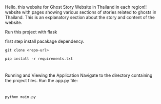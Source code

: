 Hello. this website for Ghost Story Website in Thailand in each region!!
website with pages showing various sections of stories related to ghosts in Thailand. This is an explanatory section about the story and content of the website.

Run this project with flask

first step install pacakage dependency.
```
git clone <repo-url>
```
```
pip install -r requirements.txt
```
#
Running and Viewing the Application
Navigate to the directory containing the project files.
Run the app.py file:
#
```
python main.py
```